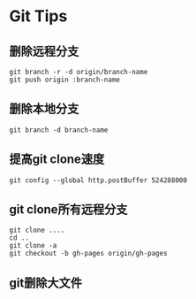 # Git Tips

## 删除远程分支

```git
git branch -r -d origin/branch-name
git push origin :branch-name
```

## 删除本地分支

```git
git branch -d branch-name
```

## 提高git clone速度

```git
git config --global http.postBuffer 524288000
```

## git clone所有远程分支

```git
git clone ....
cd ..
git clone -a
git checkout -b gh-pages origin/gh-pages
```

## git删除大文件

[](http://www.cnblogs.com/lout/p/6111739.html)

